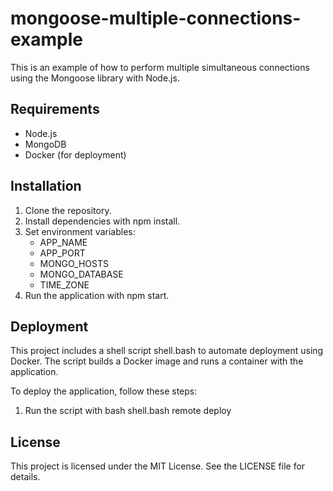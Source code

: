 # mongoose-multiple-connections-example

This is an example of how to perform multiple simultaneous connections using the Mongoose library with Node.js.

## Requirements

- Node.js
- MongoDB
- Docker (for deployment)

## Installation

1. Clone the repository.
2. Install dependencies with npm install.
3. Set environment variables:
   - APP_NAME
   - APP_PORT
   - MONGO_HOSTS
   - MONGO_DATABASE
   - TIME_ZONE
4. Run the application with npm start.

## Deployment

This project includes a shell script shell.bash to automate deployment using Docker. The script builds a Docker image and runs a container with the application.

To deploy the application, follow these steps:

1. Run the script with bash shell.bash remote deploy

## License

This project is licensed under the MIT License. See the LICENSE file for details.
